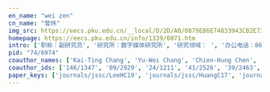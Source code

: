 ```yaml
---
en_name: "wei zen"
cn_name: "曾炜"
img_src: https://eecs.pku.edu.cn/__local/D/2D/A0/0879E86E74833943CB2E732967E_9A3C38CC_BD6.vsb?e=.jpg
homepage: https://eecs.pku.edu.cn/info/1339/6071.htm
intro: ['职称：副研究员', '研究所：数字媒体研究所', '研究领域： ', '办公电话：86-10-62753817', '电子邮件：weizeng@pku.edu.cn', '个人主页： ']
pid: "74/6974"
coauthor_names: ['Kai-Ting Chang', 'Yu-Wei Chang', 'Chien-Hung Chen', 'Hsiao-Hwa Chen', 'Hung-Kai Chen', 'Hung-Ming Chen', 'Tung-Chieh Chen', 'Wen-Hui Chen', 'Yu-Hsian Chen', 'Mao-Hsuan Chou', 'Shun-Tien Chou', 'Yuan-Fang Chou', 'Ruei-Ming Gan', 'Wei-Hsiang Ho', 'Zheng-Hao Hong', 'Chih-Hua Hsiao', 'Kuo-Ching Hsu', 'Shih-Hsin Hsu', 'Guan-Sheng Huang', 'Guo-Wei Huang', 'Shih-Hao Huang', 'Yang-Tung Huang', 'Yu-Ping Huang', 'Chia-Tse Hung', 'Jhong-Ting Jian', 'Shyh-Jye Jou', 'Po-I Kuo', 'Chao-Cheng Lee', 'Chia-Fone Lee', 'Yen-Wei Lee', 'Yuan-Sheng Lee', 'Jung Yen Liao', 'Da-Shin Lin', 'Shu-Yu Lin', 'Sean S.-Y. Liu', 'Wen-De Liu', 'Yao-Chia Liu', 'Chao-Hsin Lu', 'Tai-You Lu', 'Wei-Wen Ou', 'Po-Cheng Pan', 'Zhiyuan Ren', 'Yu-Lin Song', 'Ming-Chiuan Su', 'Tsung-Hsien Tsai', 'Yan-Ting Wang', 'Yi-Peng Weng', 'Chung-Yu Wu', 'Pei-Si Wu', 'Song-Yu Yang', 'Yi-Hung Yang', 'Chi-Yao Yu', 'Min-Shueh Yuan', 'Jui-Pin Zheng']
coauthor_ids: ['146/1347', '09/2929', '24/1211', '41/2526', '39/2463', '70/3994', '04/2706', '63/6206', '137/1442', '137/1428', '10/9434', '90/9171', '29/11302', '207/0692', '119/4197', '177/3791', '136/1365', '65/5066', '84/3610', '00/292', '75/5427', '89/7494', '22/9849', '232/6782', '146/1353', '15/534', '187/9247', '73/10710', '42/9173', '137/1515', '168/5905', '177/3802', '45/2271', '84/521', '168/5914', '177/3778', '137/1512', '80/11177', '37/9427', '04/9430', '51/265', '47/3883', '139/8529', '137/1558', '14/240', '146/1351', '89/10660', '07/1010', '92/1825', '29/9431', '146/1354', '54/5334', '137/1563', '168/5915']
paper_keys: ['journals/jssc/LeeHC19', 'journals/jssc/HuangC17', 'journals/iet-spr/RenCC16', 'journals/jssc/HongLC15', 'journals/tcas/SuCWCLJ15', 'journals/tvlsi/SuJC15', 'journals/tcas/ChenLWJYC14', 'journals/tcas/LuYCW13', 'journals/tcas/ChenLOCY12', 'journals/tvlsi/LuC12', 'journals/jssc/HuangCCH11', 'journals/jssc/YangCL10', 'journals/tcas/ChenGH09', 'journals/tcas/ChenH08', 'journals/tcas/ChenCH07', 'journals/tvlsi/ChenL07', 'journals/tcas/ChenL06']
---
```

